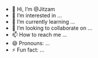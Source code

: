 - 👋 Hi, I’m @Jitzam
- 👀 I’m interested in ...
- 🌱 I’m currently learning ...
- 💞️ I’m looking to collaborate on ...
- 📫 How to reach me ...
- 😄 Pronouns: ...
- ⚡ Fun fact: ...

<!---
Jitzam/Jitzam is a ✨ special ✨ repository because its `README.md` (this file) appears on your GitHub profile.
You can click the Preview link to take a look at your changes.
--->
